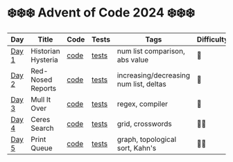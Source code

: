 # ❄️❄️❄️ Advent of Code 2024 ❄️❄️❄️

| Day                                          | Title              | Code                   | Tests                        | Tags                                   | Difficulty | Visual |
|----------------------------------------------|--------------------|------------------------|------------------------------|----------------------------------------|------------|--------|
| [Day 1](https://adventofcode.com/2024/day/1) | Historian Hysteria | [code](day01/day01.ts) | [tests](day01/day01.test.ts) | num list comparison, abs value         | 🧊         |        |
| [Day 2](https://adventofcode.com/2024/day/2) | Red-Nosed Reports  | [code](day02/day02.ts) | [tests](day02/day02.test.ts) | increasing/decreasing num list, deltas | 🧊         |        |
| [Day 3](https://adventofcode.com/2024/day/3) | Mull It Over       | [code](day03/day03.ts) | [tests](day03/day03.test.ts) | regex, compiler                        | 🧊         |        |
| [Day 4](https://adventofcode.com/2024/day/4) | Ceres Search       | [code](day04/day04.ts) | [tests](day04/day04.test.ts) | grid, crosswords                       | 🧊🧊       |        |
| [Day 5](https://adventofcode.com/2024/day/5) | Print Queue        | [code](day05/day05.ts) | [tests](day05/day05.test.ts) | graph, topological sort, Kahn's        | 🧊🧊       |        |
